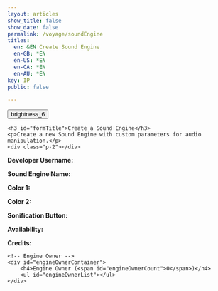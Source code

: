 ```yaml
---
layout: articles
show_title: false
show_date: false
permalink: /voyage/soundEngine
titles:
  en: &EN Create Sound Engine
  en-GB: *EN
  en-US: *EN
  en-CA: *EN
  en-AU: *EN
key: IP
public: false

---
```


<!-- Sound Engine Form Container -->
<div class="form-container">
    <div class="button-container">
        <div class="back-button-container">
            <a href="/voyage" title="Back to Voyage">
                <button id="backButton" class="btn button--outline-primary button--circle">
                    <span class="material-symbols-outlined">brightness_6</span>
                </button>
            </a>
        </div>
        <div class="edit-button-container">
            <button id="editButton" class="btn button--outline-primary button--circle" title="Edit Sound Engine" style="display: none;">
                <span class="material-symbols-outlined">edit</span> 
            </button>
        </div>
    </div>


    <h3 id="formTitle">Create a Sound Engine</h3>
    <p>Create a new Sound Engine with custom parameters for audio manipulation.</p>
    <div class="p-2"></div>

<!-- View Mode -->
<div id="soundEngineView">
    <div id="soundEngineImagePreviewContainer" class="sound-engine-hexagon">
        <img id="soundEngineImagePreview" src="" alt="Sound Engine Image" style="display: none;">
    </div>
    <p><strong>Developer Username:</strong> <span id="displayDeveloperUsername"></span></p>
    <p><strong>Sound Engine Name:</strong> <span id="displaySoundEngineName"></span></p>
    <p><strong>Color 1:</strong> <span id="displayColor1"></span></p>
    <p><strong>Color 2:</strong> <span id="displayColor2"></span></p>
    <p><strong>Sonification Button:</strong> <span id="displaysonificationState"></span></p>
    <p><strong>Availability:</strong> <span id="displayAvailability"></span></p>
    <p><strong>Credits:</strong> <span id="displayCredits"></span></p>

    <!-- Engine Owner -->
    <div id="engineOwnerContainer">
        <h4>Engine Owner (<span id="engineOwnerCount">0</span>)</h4>
        <ul id="engineOwnerList"></ul>
    </div>
</div>

<!-- Edit/Create Mode -->
<form id="soundEngineForm" class="contact-form" style="display: none;" enctype="multipart/form-data">
    <div id="soundEngineImagePreviewContainer" class="sound-engine-hexagon">
        <img id="soundEngineImagePreviewForm" src="" alt="Sound Engine Image" style="display: none;">
    </div>
    <p id="existingImage" style="display: none;">
        Current Image: <a href="" target="_blank" id="existingImageLink">View</a>
    </p>
    <input type="file" id="soundEngineImage" name="soundEngineImage" accept=".jpg, .jpeg, .png"><br><br>

    <!-- Sound Engine JSON Upload -->
    <label for="soundEngineFile">Upload Sound Engine JSON File (Optional):</label>
    <p id="existingJsonFile" style="display: none;">Current JSON File: <a href="" target="_blank" id="existingJsonLink">Download</a></p>
    <input type="file" id="soundEngineFile" name="soundEngineFile" accept=".json"><br><br>


        <!-- Other input fields -->
        <label for="developerUsername">Developer Username<span style="color: red;">*</span>:</label>
        <div class="input-wrapper">
            <input type="text" class="user-search-input" id="developerUsername" name="developerUsername" placeholder="Type a username..." autocomplete="off" required>
            <div class="dropdown"></div> <!-- Dropdown directly below the input field -->
        </div>



        <label for="soundEngineName">Sound Engine Name<span style="color: red;">*</span>:</label>
        <input type="text" id="soundEngineName" name="soundEngineName" required>
        <div id="nameFeedback" style="font-size: 14px; margin-top: 5px;"></div>
        <input type="hidden" id="soundEngineId" value="">
        <br><br>
        

        <!-- Color 1 Picker -->
        <div id="color1Section" style="border: 5px solid rgba(255, 255, 255, 1); padding: 10px; margin-bottom: 10px;">
            <label for="color1">Color 1 (RGBA)<span style="color: red;">*</span>:</label>
            <input type="color" id="color1Picker" name="color1Picker" value="#ff33cc" required>
            <input type="range" id="alpha1Picker" name="alpha1Picker" min="0" max="1" step="0.01" value="1" required>
            <label for="alpha1Picker">Alpha 1: <span id="alpha1Value">1</span></label>
            <input type="hidden" id="color1" name="color1">
        </div>

        <!-- Color 2 Picker -->
        <div id="color2Section" style="border: 5px solid rgba(255, 255, 255, 1); padding: 10px; margin-bottom: 10px;">
            <label for="color2">Color 2 (RGBA)<span style="color: red;">*</span>:</label>
            <input type="color" id="color2Picker" name="color2Picker" value="#33ffff" required>
            <input type="range" id="alpha2Picker" name="alpha2Picker" min="0" max="1" step="0.01" value="1" required>
            <label for="alpha2Picker">Alpha 2: <span id="alpha2Value">1</span></label>
            <input type="hidden" id="color2" name="color2">
        </div><br><br>

        <!-- Parameter Inputs (Responsive) -->
        <div class="parameter-inputs">
            <label for="xParamLabel">X Parameter Label<span style="color: red;">*</span>:</label>
            <input type="text" id="xParamLabel" name="xParamLabel" value="Speed" required>
            <div class="param-range">
                <input type="number" id="xParamMin" name="xParamMin" value="-100" required placeholder="Min">
                <input type="number" id="xParamMax" name="xParamMax" value="100" required placeholder="Max">
                <input type="number" id="xParamInit" name="xParamInit" value="1" required placeholder="Initial">
            </div>
        </div>

        <div class="parameter-inputs">
            <label for="yParamLabel">Y Parameter Label<span style="color: red;">*</span>:</label>
            <input type="text" id="yParamLabel" name="yParamLabel" value="Tremolo" required>
            <div class="param-range">
                <input type="number" id="yParamMin" name="yParamMin" value="-100" required placeholder="Min">
                <input type="number" id="yParamMax" name="yParamMax" value="100" required placeholder="Max">
                <input type="number" id="yParamInit" name="yParamInit" value="0" required placeholder="Initial">
            </div>
        </div>

        <div class="parameter-inputs">
            <label for="zParamLabel">Z Parameter Label<span style="color: red;">*</span>:</label>
            <input type="text" id="zParamLabel" name="zParamLabel" value="SpaceReverb" required>
            <div class="param-range">
                <input type="number" id="zParamMin" name="zParamMin" value="-100" required placeholder="Min">
                <input type="number" id="zParamMax" name="zParamMax" value="100" required placeholder="Max">
                <input type="number" id="zParamInit" name="zParamInit" value="0" required placeholder="Initial">
            </div>
        </div><br><br>        

        <label for="sonificationState">Sonification Button:</label>
        <select id="sonificationState" name="sonificationState" required>
            <option value="false">Disabled</option>
            <option value="true">Enabled</option>
        </select><br><br>

        <!-- Sonification File Upload (Conditional) -->
        <div id="sonificationFileContainer" style="display: none;">
            <label for="sonificationFile" id="sonificationFileLabel">Upload Sonification File (Optional):</label>
            <p id="existingSonificationFile" style="display: none;">
                Current Sonification File: <a href="" target="_blank" id="existingSonificationLink">Download</a>
            </p>
            <input type="file" id="sonificationFile" name="sonificationFile" accept=".json, .txt, .js"><br><br>
        </div>


        <label for="Availability">Availability:</label>
        <select id="availability" name="availability" required>
            <option value="true">Public</option>
            <option value="false">Private</option>
        </select>
        <small style="color: grey;">If you change the availability from Public to Private, all current Interplanetary Players using your engine will still have access. The private status will only apply to future community creations.</small>
        <br><br>
         

        <label for="credits">Credits:</label>
        <textarea id="credits" name="credits" rows="3" maxlength="500"></textarea><br><br>

        <button type="submit">Save Sound Engine</button>
        <div class="p-2"></div>

     <button type="button" id="cancelButton" class="btn button--outline-primary button--circle">Cancel</button>
        <div class="p-2"></div>
        <br>
        <!-- Progress Bar -->
        <div class="progress-bar" style="width: 100%; background-color: lightgray;">
            <div id="progress" style="width: 0%; height: 20px; background-color: green;"></div>
        </div>
        

    </form>
</div>

<!-- Toast Container for Notifications -->
<div id="toastContainer" style="position: fixed; top: 20px; right: 20px; z-index: 1000;"></div>

<script>

    if (typeof lscache === 'undefined') {
    console.warn('lscache is not available on this page.');
} else {
    console.log('lscache is loaded and available.');
}

document.addEventListener('DOMContentLoaded', function() {
    const userId = localStorage.getItem('userId'); 

    const defaultImageURL = "https://mw-storage.fra1.cdn.digitaloceanspaces.com/default/default-soundEngine_thumbnail_mid.webp";


    if (!userId) {
        window.location.href = '/login';
        return;
    }
    let isCreateMode = false;
    let isEditMode = false;
    let currentSoundEngineId = null;
    let isOwner = false;

    const formTitle = document.getElementById('formTitle');
    const soundEngineView = document.getElementById('soundEngineView');
    const soundEngineForm = document.getElementById('soundEngineForm');
    const editButton = document.getElementById('editButton');
    const backButton = document.getElementById('backButton');
    const cancelButton = document.getElementById('cancelButton');

    const soundEngineFileInput = document.getElementById('soundEngineFile');
    const soundEngineImageInput = document.getElementById('soundEngineImage');
    const soundEngineImagePreview = document.getElementById('soundEngineImagePreview');
    const soundEngineImagePreviewForm = document.getElementById('soundEngineImagePreviewForm');

    const color1Picker = document.getElementById('color1Picker');
    const color2Picker = document.getElementById('color2Picker');
    const alpha1Picker = document.getElementById('alpha1Picker');
    const alpha2Picker = document.getElementById('alpha2Picker');
    const color1Section = document.getElementById('color1Section');
    const color2Section = document.getElementById('color2Section');

    const color1Input = document.getElementById('color1');
    const color2Input = document.getElementById('color2');
    const alpha1Value = document.getElementById('alpha1Value');
    const alpha2Value = document.getElementById('alpha2Value');

    const urlParams = new URLSearchParams(window.location.search);
    const mode = urlParams.get('mode');
    currentSoundEngineId = urlParams.get('id');

    // Function to convert Hex to RGBA
    function hexToRgba(hex, alpha = 1) {
        let r = 0, g = 0, b = 0;
        if (hex.length === 7) {
            r = parseInt(hex.slice(1, 3), 16);
            g = parseInt(hex.slice(3, 5), 16);
            b = parseInt(hex.slice(5, 7), 16);
        }
        return `rgba(${r},${g},${b},${alpha})`;
    }

    // Update the border color of the Color 1 section
    function updateBorderColor() {
        const rgbaColor = hexToRgba(color1Picker.value, alpha1Picker.value);
        color1Section.style.borderColor = rgbaColor;
        color1Input.value = rgbaColor;
        alpha1Value.innerText = alpha1Picker.value;
    }

    function updateBorderColor2() {
        const rgbaColor = hexToRgba(color2Picker.value, alpha2Picker.value);
        color2Section.style.borderColor = rgbaColor;
        color2Input.value = rgbaColor;
        alpha2Value.innerText = alpha2Picker.value;
    }

    // Event listeners for color pickers
    color1Picker.addEventListener('input', updateBorderColor);
    alpha1Picker.addEventListener('input', updateBorderColor);
    color2Picker.addEventListener('input', updateBorderColor2);
    alpha2Picker.addEventListener('input', updateBorderColor2);

    // Initial call to set border color
    updateBorderColor();
    updateBorderColor2();

    // Handle mode logic and load sound engine details
    if (!currentSoundEngineId || mode === 'create') {
        formTitle.innerText = 'Create a Sound Engine';
        toggleViewMode(true); // Show the form for creation
        isCreateMode = true;
        isEditMode = false;
        editButton.style.display = 'none'; // Hide edit button in create mode
    } else if (mode === 'edit' && currentSoundEngineId) {
        formTitle.innerText = 'Edit Sound Engine';
        isEditMode = true;
        isCreateMode = false;
        loadSoundEngineDetails(currentSoundEngineId);
        toggleViewMode(true); // Show the form for editing
    } else if (mode === 'soundEngine' && currentSoundEngineId) {
        formTitle.innerText = 'Sound Engine Details';
        isEditMode = false;
        isCreateMode = false;
        loadSoundEngineDetails(currentSoundEngineId);
        toggleViewMode(false); // Ensure we are in view mode
    }

    // Edit Button Event Listener
    editButton.addEventListener('click', function() {
        if (isEditMode) {
            // If already in edit mode, switch back to view mode
            loadSoundEngineDetails(currentSoundEngineId);
            toggleViewMode(false);
            isEditMode = false;
        } else {
            // Switch to edit mode
            toggleViewMode(true);
            isEditMode = true;
        }
    });

    // Cancel Button Event Listener
    cancelButton.addEventListener('click', function() {
        if (isCreateMode || isEditMode) {
            // Reset the form and switch back to view mode
            if (isEditMode) {
                loadSoundEngineDetails(currentSoundEngineId);
            } else {
                soundEngineForm.reset();
                resetFormState();
            }
            toggleViewMode(false);
            isCreateMode = false;
            isEditMode = false;
        }
    });

    // Back Button Event Listener
    backButton.addEventListener('click', function() {
        window.location.href = '/voyage';
    });

    // Image preview functionality
    soundEngineImageInput.addEventListener('change', function(event) {
        const file = event.target.files[0];
        if (file) {
            const reader = new FileReader();
            reader.onload = function(e) {
                soundEngineImagePreviewForm.src = e.target.result;
                soundEngineImagePreviewForm.style.display = 'block';
            };
            reader.readAsDataURL(file);
        } else {
            soundEngineImagePreviewForm.src = '';
            soundEngineImagePreviewForm.style.display = 'none';
        }
    });

    // Sonification File preview functionality (optional, similar to image)
    // Add if needed

    // Function to reset form state after creation
    function resetFormState() {
        soundEngineImagePreviewForm.src = '';
        soundEngineImagePreviewForm.style.display = 'none';
        document.getElementById('existingImage').style.display = 'none';
        document.getElementById('existingJsonFile').style.display = 'none';
        document.getElementById('existingSonificationFile').style.display = 'none';
        document.getElementById('nameFeedback').innerText = '';

        // Reset hidden fields and color pickers
        document.getElementById('soundEngineId').value = '';
        color1Picker.value = '#ff33cc';
        alpha1Picker.value = '1';
        color2Picker.value = '#33ffff';
        alpha2Picker.value = '1';
        updateBorderColor();
        updateBorderColor2();

        // Optionally, set focus back to the first input field
        document.getElementById('developerUsername').focus();
    }

    // Function to handle form submission
// Handle form submission
soundEngineForm.addEventListener('submit', async function(event) {
    event.preventDefault();
    // Disable all form inputs to prevent multiple submissions while processing
    disableFormInputs(true);
    // Disable the save button to prevent multiple submissions
    const saveButton = soundEngineForm.querySelector('[type="submit"]');
    saveButton.disabled = true;

    // Gather input values
    const developerUsername = document.getElementById('developerUsername').value.trim();
    const soundEngineName = document.getElementById('soundEngineName').value.trim();
    const color1 = color1Input.value.trim();
    const color2 = color2Input.value.trim();
    const sonificationState = document.getElementById('sonificationState').value;
    const isPublic = document.getElementById('availability').value;
    const credits = document.getElementById('credits').value.trim();

    // Validate required fields
    if (!developerUsername || !soundEngineName || !color1 || !color2 || sonificationState === '' || !userId) {
        showToast('Please fill in all required fields.', 'error');
        saveButton.disabled = false; // Re-enable the save button
        disableFormInputs(false);
        return;
    }

    // Validate Sound Engine Name Availability
    const soundEngineId = document.getElementById('soundEngineId').value.trim();
    const isNameAvailable = await checkSoundEngineExists(soundEngineName, soundEngineId);
    if (!isNameAvailable) {
        showToast('Sound Engine name is already taken. Please choose another one.', 'error');
        saveButton.disabled = false; // Re-enable the save button
        disableFormInputs(false);
        return;
    }

const sonificationStateValue = sonificationState === 'true';

// Additional Validation: Ensure Sonification File is Uploaded if Enabled and no existing file is present
if (sonificationStateValue) {
    const sonificationFile = document.getElementById('sonificationFile').files[0];

    // Check if there's no new file and no existing file
    if (!sonificationFile && (!existingSoundEngine || !existingSoundEngine.sonificationFile)) {
        showToast('Please upload a Sonification file or ensure an existing one is present.', 'error');
        saveButton.disabled = false; // Re-enable the save button
        disableFormInputs(false); // Re-enable form inputs
        return;
    }
}


    // Prepare form data
    const formData = new FormData();
    formData.append('ownerId', userId);
    formData.append('isPublic', isPublic);
    formData.append('developerUsername', developerUsername);
    formData.append('soundEngineName', soundEngineName);
    formData.append('color1', color1);
    formData.append('color2', color2);
    formData.append('xParam', JSON.stringify({ label: 'Speed', min: -100, max: 100, initValue: 1 }));
    formData.append('yParam', JSON.stringify({ label: 'Tremolo', min: -100, max: 100, initValue: 0 }));
    formData.append('zParam', JSON.stringify({ label: 'SpaceReverb', min: -100, max: 100, initValue: 0 }));
    formData.append('sonificationState', sonificationStateValue);
    formData.append('credits', credits);

    // Handle image file: use the existing one if no new file is selected
    const imageFile = soundEngineImageInput.files[0];
    if (imageFile) {
        formData.append('soundEngineImage', imageFile);
    } else if (existingSoundEngine && existingSoundEngine.soundEngineImage) {
        formData.append('existingImagePath', existingSoundEngine.soundEngineImage);
    }

    // Handle JSON file: use the existing one if no new file is selected
    const jsonFile = soundEngineFileInput.files[0];
    if (jsonFile) {
        formData.append('soundEngineFile', jsonFile);
    } else if (existingSoundEngine && existingSoundEngine.soundEngineFile) {
        formData.append('existingJsonFilePath', existingSoundEngine.soundEngineFile);
    }

    // Handle Sonification File: only if sonification is enabled
    if (sonificationStateValue) {
        const sonificationFile = document.getElementById('sonificationFile').files[0];
        if (sonificationFile) {
            formData.append('sonificationFile', sonificationFile);
        } else if (existingSoundEngine && existingSoundEngine.sonificationFile) {
            formData.append('existingSonificationFilePath', existingSoundEngine.sonificationFile);
        }
    }
        let apiEndpoint = 'http://media.maar.world:3001/api/soundEngines';
        let method = 'POST'; // Default method for creating a new sound engine

        console.log('Create mode:', isCreateMode, 'Edit mode:', isEditMode, 'Sound Engine ID:', currentSoundEngineId);
        console.log('HTTP Method:', method);
        console.log('API Endpoint:', apiEndpoint);

        if (isEditMode && currentSoundEngineId) {
            // Update the endpoint and method for editing mode
            apiEndpoint = `${apiEndpoint}/${currentSoundEngineId}`;
            method = 'PATCH'; // Use PATCH method for updating an existing sound engine

            console.log('Edit mode active. Updating sound engine.');
            console.log('Updated HTTP Method:', method);
            console.log('Updated API Endpoint:', apiEndpoint);
        }

        try {
            const response = await fetch(apiEndpoint, {
                method: method,
                body: formData,
            });
            const data = await response.json();

            console.log("Data received after submission:", data); // Log the entire response

            if (data.success) {

            clearCachedData(`profile_${userId}`);
            console.log("id"+" "+userId);
                if (isEditMode) {
                    // Edit Mode Logic
                    showToast('Sound Engine updated successfully!', 'success');

                    // No need to update sessionData.enginesOwned since it's an edit


                    // Redirect to View Mode with the same Sound Engine ID
                    setTimeout(() => {
                        window.location.href = `/voyage/soundEngine?mode=soundEngine&id=${currentSoundEngineId}`;
                    }, 3000); // 3-second delay to allow the toast to be visible
                } else if (isCreateMode) {
                    // Create Mode Logic

                    showToast('Sound Engine created successfully!', 'success');

                    // Capture the new Sound Engine ID
                    const newSoundEngineId = data.soundEngine && data.soundEngine._id ? data.soundEngine._id : null;

                    if (newSoundEngineId) {
                        // Update sessionData.enginesOwned in localStorage
                        const sessionData = JSON.parse(localStorage.getItem('sessionData'));
                        if (sessionData) {
                            if (Array.isArray(sessionData.enginesOwned)) {
                                sessionData.enginesOwned.push(newSoundEngineId);
                            } else {
                                sessionData.enginesOwned = [newSoundEngineId];
                            }
                            localStorage.setItem('sessionData', JSON.stringify(sessionData));
                            console.log('Updated sessionData.enginesOwned:', sessionData.enginesOwned);
                        } else {
                            console.warn('sessionData not found in localStorage. Creating new sessionData.');
                            const newSessionData = {
                                // Include other necessary session properties here
                                enginesOwned: [newSoundEngineId],
                                // e.g., tracksOwned: [], interplanetaryPlayersOwned: [], etc.
                                // Ensure other necessary fields are populated to prevent data loss
                            };
                            localStorage.setItem('sessionData', JSON.stringify(newSessionData));
                            console.log('Initialized sessionData with enginesOwned:', newSessionData.enginesOwned);
                        }

                        // Clear cache to fetch the latest Sound Engines

                        // Redirect to View Mode of the newly created Sound Engine
                        setTimeout(() => {
                            window.location.href = `/voyage/soundEngine?mode=soundEngine&id=${newSoundEngineId}`;
                        }, 2000); // 2-second delay to allow the toast to be visible
                    } else {
                        console.error('Sound Engine ID is invalid or missing:', newSoundEngineId);
                        showToast('Failed to retrieve Sound Engine ID. Please try again.', 'error');
                    }
                }
            } else {
                console.error("Error in response data:", data);
                showToast(data.message || 'An error occurred.', 'error');
            }
        } catch (error) {
            console.error('Error during sound engine submission:', error); // Log any error that occurs
            showToast('An error occurred while saving the sound engine.', 'error');
        } finally {
            // Re-enable the save button after request completes
            saveButton.disabled = false;
                    disableFormInputs(false); // Re-enable form inputs after submission or error

        }
    });


    /**
     * Function to disable or enable form inputs
     */
    function disableFormInputs(disable) {
        const inputs = soundEngineForm.querySelectorAll('input, textarea, select, button');
        inputs.forEach(input => {
            input.disabled = disable;
        });
    }

    /**
     * Toggle between view and edit modes
     */
    function toggleViewMode(editMode) {
        if (editMode) {
            soundEngineView.style.display = 'none';
            soundEngineForm.style.display = 'block';
            console.log(editMode ? 'Switched to edit/create mode.' : 'Switched to view mode.');
        } else {
            soundEngineView.style.display = 'block';
            soundEngineForm.style.display = 'none';
            console.log('Switched to view mode.');
        }
    }

    let existingSoundEngine = null;  // Define existingSoundEngine at the top

    /**
     * Load sound engine details
     */
    function loadSoundEngineDetails(soundEngineId) {
        fetch(`http://media.maar.world:3001/api/soundEngines/${soundEngineId}?userId=${userId}`)
            .then(response => {
                if (!response.ok) {
                    throw new Error(`Failed to load sound engine details: ${response.status}`);
                }
                return response.json();
            })
            .then(data => {
                console.log('Received Sound Engine Data:', data);

                if (data.success && data.soundEngine) {
                    existingSoundEngine = data.soundEngine;
                    populateViewMode(data.soundEngine);
                    populateFormMode(data.soundEngine);

                    console.log('Logged-in userId:', userId);
                    console.log('Sound Engine ownerId:', data.soundEngine.ownerId);

                    // Update the global isOwner variable
                    isOwner = data.soundEngine.ownerId === userId;
                    console.log('Is user the owner?', isOwner);

                    // Show the edit button only if the user is the owner
                    if (isOwner) {
                        editButton.style.display = 'block';
                    } else {
                        editButton.style.display = 'none';
                    }

                    // Display owner details
                    const ownerDetails = data.soundEngine.ownerDetails;
                    const engineOwnerList = document.getElementById('engineOwnerList');
                    console.log("Owner Data:", ownerDetails);

                    if (ownerDetails) {
                        engineOwnerList.innerHTML = `
                            <li class="user-list-item">
                                <div class="user-profile-pic">
                                    <img src="https://media.maar.world${ownerDetails.profileImage || '/uploads/default/default-profile.jpg'}" alt="${ownerDetails.username}">
                                </div>
                                <div class="user-details">
                                    <div class="user-display-name">${ownerDetails.displayName || 'Unknown'}</div>
                                    <div class="user-username">
                                        <a href="/xplorer/?username=${ownerDetails.username}" target="_self">
                                            @${ownerDetails.username || 'Unknown'}
                                        </a>
                                    </div>
                                </div>
                            </li>`;
                        document.getElementById('engineOwnerCount').innerText = 1;
                    } else {
                        engineOwnerList.innerHTML = '<li>No owner details available.</li>';
                        document.getElementById('engineOwnerCount').innerText = 0;
                    }
                } else {
                    showToast(data.message || 'Failed to load sound engine details.', 'error');
                }
            })
            .catch(error => {
                console.error('An error occurred while loading sound engine details:', error);
                showToast('An error occurred while loading sound engine details.', 'error');
            });
    }

    /**
     * Populate view mode with sound engine details
     */
    function populateViewMode(soundEngine) {
        document.getElementById('displayDeveloperUsername').innerText = soundEngine.developerUsername;
        document.getElementById('displaySoundEngineName').innerText = soundEngine.soundEngineName;
        document.getElementById('displayColor1').innerText = soundEngine.color1;
        document.getElementById('displayColor2').innerText = soundEngine.color2;
        document.getElementById('displaysonificationState').innerText = soundEngine.sonificationState ? 'Enabled' : 'Disabled';
        document.getElementById('displayAvailability').innerText = soundEngine.isPublic ? 'Public' : 'Private';
        document.getElementById('displayCredits').innerText = soundEngine.credits || 'No credits provided';

        if (soundEngine.soundEngineImage) {
            const imageURL = `https://media.maar.world${encodeURI(soundEngine.soundEngineImage)}`;
            soundEngineImagePreview.src = imageURL;
            soundEngineImagePreview.style.display = 'block';
        } else {
            soundEngineImagePreview.style.display = 'none';
        }
    }

    /**
     * Populate form fields for edit mode
     */
    function populateFormMode(soundEngine) {
        const baseUrl = 'https://media.maar.world';

        document.getElementById('developerUsername').value = soundEngine.developerUsername;
        document.getElementById('soundEngineName').value = soundEngine.soundEngineName;
        document.getElementById('color1').value = soundEngine.color1;
        document.getElementById('color2').value = soundEngine.color2;
        document.getElementById('availability').value = soundEngine.isPublic;
        document.getElementById('sonificationState').value = soundEngine.sonificationState;
        document.getElementById('credits').value = soundEngine.credits || '';
        document.getElementById('soundEngineId').value = soundEngine._id; // Assuming soundEngine is the object you fetched

        // Toggle the visibility of the sonification file input based on sonificationState
        toggleSonificationFileInput();

        // Show existing image
        if (soundEngine.soundEngineImage) {
            const fullImageUrl = `${baseUrl}${soundEngine.soundEngineImage}`;
            document.getElementById('existingImage').style.display = 'block';
            document.getElementById('existingImageLink').href = fullImageUrl;
            document.getElementById('existingImageLink').textContent = soundEngine.soundEngineImage.split('/').pop();
            soundEngineImagePreviewForm.src = fullImageUrl;
            soundEngineImagePreviewForm.style.display = 'block';
        } else {
            document.getElementById('existingImage').style.display = 'none';
            soundEngineImagePreviewForm.style.display = 'none';
        }

        // Show existing JSON file
        if (soundEngine.soundEngineFile) {
            const fullJsonUrl = `${baseUrl}${soundEngine.soundEngineFile}`;
            document.getElementById('existingJsonFile').style.display = 'block';
            document.getElementById('existingJsonLink').href = fullJsonUrl;
            document.getElementById('existingJsonLink').textContent = soundEngine.soundEngineFile.split('/').pop();
        } else {
            document.getElementById('existingJsonFile').style.display = 'none';
        }

        // Show existing Sonification file
        if (soundEngine.sonificationFile) {
            const fullSonificationUrl = `${baseUrl}${soundEngine.sonificationFile}`;
            document.getElementById('existingSonificationFile').style.display = 'block';
            document.getElementById('existingSonificationLink').href = fullSonificationUrl;
            document.getElementById('existingSonificationLink').textContent = soundEngine.sonificationFile.split('/').pop();
        } else {
            document.getElementById('existingSonificationFile').style.display = 'none';
        }

        // Update the color pickers and alpha sliders based on stored RGBA values
        const [color1R, color1G, color1B, color1A] = extractRGBAValues(soundEngine.color1);
        const [color2R, color2G, color2B, color2A] = extractRGBAValues(soundEngine.color2);
        
        color1Picker.value = rgbToHex(color1R, color1G, color1B);
        alpha1Picker.value = color1A;

        color2Picker.value = rgbToHex(color2R, color2G, color2B);
        alpha2Picker.value = color2A;
        
        updateBorderColor();
        updateBorderColor2();
    }

    /**
     * Helper to extract RGBA values from a string like "rgba(255, 51, 204, 0.5)"
     */
    function extractRGBAValues(rgbaString) {
        const rgbaMatch = rgbaString.match(/rgba?\((\d+),\s*(\d+),\s*(\d+),?\s*(\d*(?:\.\d+)?)?\)/);
        if (rgbaMatch) {
            const [, r, g, b, a = 1] = rgbaMatch;
            return [parseInt(r), parseInt(g), parseInt(b), parseFloat(a)];
        }
        return [0, 0, 0, 1]; // default values if parsing fails
    }

    /**
     * Helper to convert RGB values to hex
     */
    function rgbToHex(r, g, b) {
        return `#${((1 << 24) + (r << 16) + (g << 8) + b).toString(16).slice(1).toUpperCase()}`;
    }

    /**
     * Toast function for showing messages
     */
    function showToast(message, type = 'success') {
        const toastContainer = document.getElementById('toastContainer');
        const toast = document.createElement('div');
        const toastId = `toast_${Date.now()}`;
        toast.classList.add('toast');
        toast.setAttribute('id', toastId);
        if (type === 'success') {
            toast.classList.add('success');
        } else if (type === 'error') {
            toast.classList.add('error');
        }
        toast.textContent = message;
        toastContainer.appendChild(toast);

        setTimeout(() => {
            toast.classList.add('show');
        }, 100);

        setTimeout(() => {
            toast.classList.remove('show');
            setTimeout(() => {
                const toastElem = document.getElementById(toastId);
                if (toastElem) {
                    toastElem.remove();
                }
            }, 500);
        }, 3000);
    }

    /**
     * Validation for Min, Max, and Initial Values
     */
    const params = ['x', 'y', 'z'];
    
    params.forEach(param => {
        const minInput = document.getElementById(`${param}ParamMin`);
        const maxInput = document.getElementById(`${param}ParamMax`);
        const initInput = document.getElementById(`${param}ParamInit`);

        const validateInitValue = () => {
            let min = parseInt(minInput.value, 10);
            let max = parseInt(maxInput.value, 10);
            let init = parseInt(initInput.value, 10);

            if (min < -100) min = -100;
            if (min > 100) min = 100;
            if (max < -100) max = -100;
            if (max > 100) max = 100;

            minInput.value = min;
            maxInput.value = max;

            const realMin = Math.min(min, max);
            const realMax = Math.max(min, max);

            if (init < realMin) init = realMin;
            if (init > realMax) init = realMax;

            initInput.value = init;
        };

        minInput.addEventListener('input', validateInitValue);
        maxInput.addEventListener('input', validateInitValue);
        initInput.addEventListener('input', validateInitValue);
    });

    /**
     * Function to check if a SoundEngine name exists
     */
    async function checkSoundEngineExists(soundEngineName, soundEngineId = null) {
        try {
            const url = new URL('http://media.maar.world:3001/api/soundEngines/exists');
            url.searchParams.append('soundEngineName', soundEngineName);
            if (soundEngineId) {
                url.searchParams.append('id', soundEngineId);
            }

            const response = await fetch(url);
            const data = await response.json();
            return !data.exists; // Return true if name is available
        } catch (error) {
            console.error('Error checking SoundEngine existence:', error);
            return false;
        }
    }

    /**
     * Debounce function to limit the number of API calls
     */
    function debounce(func, delay) {
        let debounceTimer;
        return function(...args) {
            const context = this;
            clearTimeout(debounceTimer);
            debounceTimer = setTimeout(() => func.apply(context, args), delay);
        };
    }



    /**
     * Handle input event for the SoundEngine name with debounce
     */
    document.getElementById('soundEngineName').addEventListener('input', debounce(async function(e) {
        const soundEngineName = e.target.value.trim();
        const feedback = document.getElementById('nameFeedback');
        const soundEngineId = document.getElementById('soundEngineId').value.trim(); // Hidden input for the sound engine ID

        // Validate the format of the SoundEngine name
        const nameRegex = /^[a-zA-Z0-9_-]{1,30}$/;
        if (!nameRegex.test(soundEngineName)) {
            feedback.textContent = 'Invalid format. Use letters, numbers, underscores, and hyphens (max 30 characters).';
            feedback.style.color = 'red';
            return;
        }

        if (soundEngineName.length === 0) {
            feedback.textContent = '';
            return;
        }

        const isAvailable = await checkSoundEngineExists(soundEngineName, soundEngineId);
        if (!isAvailable) {
            feedback.textContent = 'Name is already taken.';
            feedback.style.color = 'red';
        } else {
            feedback.textContent = 'Name is available.';
            feedback.style.color = 'green';
        }
    }, 500)); // Adjust the delay time if needed

    /**
     * Prevent form submission if the name is taken
     */
    soundEngineForm.addEventListener('submit', async function(e) {
        const soundEngineName = document.getElementById('soundEngineName').value.trim();
        const soundEngineId = document.getElementById('soundEngineId').value.trim(); // Hidden input for the sound engine ID

        const isAvailable = await checkSoundEngineExists(soundEngineName, soundEngineId);
        if (!isAvailable) {
            e.preventDefault();
            showToast('Sound Engine name is already taken. Please choose another one.', 'error');
        }
    });

    /**
     * Function to toggle the sonification file input
     */
// Get the sonification state, sonification file input, and existing file elements
// Get the sonification state, sonification file input, and existing file elements
const sonificationStateSelect = document.getElementById('sonificationState');
const sonificationFileContainer = document.getElementById('sonificationFileContainer');
const existingSonificationFile = document.getElementById('existingSonificationFile');
const sonificationFileInput = document.getElementById('sonificationFile');

// Function to toggle the sonification file input based on state and existing file
function toggleSonificationFileInput() {
    const sonificationFileLabel = document.getElementById('sonificationFileLabel');
    
    if (sonificationStateSelect.value === 'true') {
        sonificationFileContainer.style.display = 'block';

        // If there is no existing sonification file, make the input required
        if (!existingSoundEngine || !existingSoundEngine.sonificationFile) {
            sonificationFileInput.required = true;
            sonificationFileLabel.classList.add('required-field'); // Add required indicator
        } else {
            // If there is an existing file, don't make the file input required
            sonificationFileInput.required = false;
            sonificationFileLabel.classList.remove('required-field');
            // Show the existing file link
            existingSonificationFile.style.display = 'block';
        }
    } else {
        sonificationFileContainer.style.display = 'none';
        // Clear the file input
        sonificationFileInput.value = '';
        // Remove the required attribute if the state is disabled
        sonificationFileInput.required = false;
        sonificationFileLabel.classList.remove('required-field');
        // Hide existing file link
        existingSonificationFile.style.display = 'none';
    }
}

    // Check if we are in create mode
    if (!currentSoundEngineId || mode === 'create') {
        formTitle.innerText = 'Create a Sound Engine';
        toggleViewMode(true); // Show the form for creation
        isCreateMode = true;
        isEditMode = false;
        editButton.style.display = 'none'; // Hide edit button in create mode
        
        // Load default image in create mode
        soundEngineImagePreviewForm.src = defaultImageURL;
        soundEngineImagePreviewForm.style.display = 'block'; // Make sure the image is visible
    }


// Initial check on page load
toggleSonificationFileInput();

// Event listener for changes in sonificationState
sonificationStateSelect.addEventListener('change', toggleSonificationFileInput);

// Sonification File preview functionality
sonificationFileInput.addEventListener('change', function(event) {
    const file = event.target.files[0];
    if (file) {
        const allowedTypes = ['application/json', 'text/plain', 'application/javascript'];
        if (!allowedTypes.includes(file.type)) {
            showToast('Invalid file type. Please upload a JSON, TXT, or JS file.', 'error');
            sonificationFileInput.value = ''; // Clear the invalid file
        } else if (file.size > 5 * 1024 * 1024) { // Example: 5MB limit
            showToast('File size exceeds 5MB. Please upload a smaller file.', 'error');
            sonificationFileInput.value = ''; // Clear the oversized file
        }
    }
});

});
</script>
